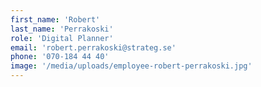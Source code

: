 ```yaml
---
first_name: 'Robert'
last_name: 'Perrakoski'
role: 'Digital Planner'
email: 'robert.perrakoski@strateg.se'
phone: '070-184 44 40'
image: '/media/uploads/employee-robert-perrakoski.jpg'
---
```

